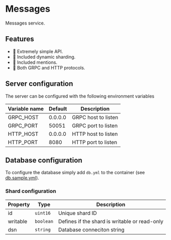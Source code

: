 # Messages

Messages service.

## Features

- 🚀 Extremely simple API.
- 🚀 Included dynamic sharding.
- 🚀 Included mentions.
- 🚀 Both GRPC and HTTP protocols.

## Server configuration

The server can be configured with the following environment variables

| Variable name | Default | Description         |
|---------------|---------|---------------------|
| GRPC_HOST     | 0.0.0.0 | GRPC host to listen |
| GRPC_PORT     | 50051   | GRPC port to listen |
| HTTP_HOST     | 0.0.0.0 | HTTP host to listen |
| HTTP_PORT     | 8080    | HTTP port to listen |

## Database configuration

To configure the database simply add `db.yml` to the container (see [db.sample.yml](db.sample.yml)).

### Shard configuration

| Property | Type      | Description                                   |
|----------|-----------|-----------------------------------------------|
| id       | `uint16`  | Unique shard ID                               |
| writable | `boolean` | Defines if the shard is writable or read-only |
| dsn      | `string`  | Database conneciton string                    |